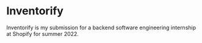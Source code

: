 # Inventorify
Inventorify is my submission for a backend software engineering internship at Shopify for summer 2022.
